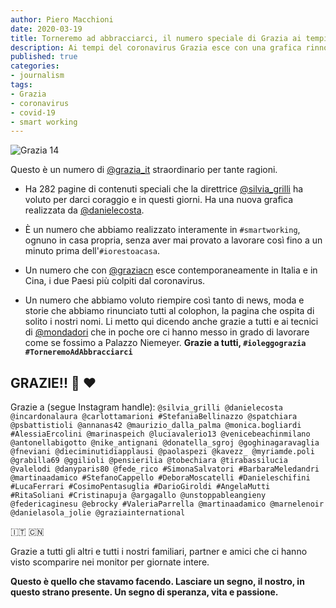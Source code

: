 ```yaml
---
author: Piero Macchioni
date: 2020-03-19
title: Torneremo ad abbracciarci, il numero speciale di Grazia ai tempi di covid-19.  
description: Ai tempi del coronavirus Grazia esce con una grafica rinnovata e un numero di 282 pagine realizzato interamente in smart working #iorestoacasa
published: true
categories:
- journalism
tags:
- Grazia
- coronavirus
- covid-19
- smart working
---
```


![Grazia 14](https://macchioni.cc/images/vault/grazia14.jpg)

Questo è un numero di [@grazia_it](https://instagram.com/grazia_it) straordinario per tante ragioni. 

* Ha 282 pagine di contenuti speciali che la direttrice [@silvia_grilli](https://instagram.com/silvia_grilli) ha voluto per darci coraggio e in questi giorni. Ha una nuova grafica realizzata da [@danielecosta](https://instagram.com/danielecosta). 

* È un numero che abbiamo realizzato interamente in `#smartworking`, ognuno in casa propria, senza aver mai provato a lavorare così fino a un minuto prima dell'`#iorestoacasa`. 

* Un numero che con [@graziacn](https://instagram.com/graziacn) esce contemporaneamente in Italia e in Cina, i due Paesi più colpiti dal coronavirus.

* Un numero che abbiamo voluto riempire così tanto di news, moda e storie che abbiamo rinunciato tutti al colophon, la pagina che ospita di solito i nostri nomi. Li metto qui dicendo anche grazie a tutti e ai tecnici di [@mondadori](https://instagram.com/mondadori) che in poche ore ci hanno messo in grado di lavorare come se fossimo a Palazzo Niemeyer. **Grazie a tutti, `#ioleggograzia` `#TorneremoAdAbbracciarci`**
 
## GRAZIE!! 👏 ❤️ 

Grazie a (segue Instagram handle): `@silvia_grilli @danielecosta @incardonalaura @carlottamarioni #StefaniaBellinazzo @spatchiara @psbattistioli @annanas42 @maurizio_dalla_palma @monica.bogliardi #AlessiaErcolini @marinaspeich @luciavalerio13 @venicebeachinmilano @antonellabigotto @nike_antignani @donatella_sgroj @goghinagaravaglia @fneviani @dieciminutidiapplausi @paolaspezi @kavezz_ @myriamde.poli @grabilla69 @ggilioli @pensierilia @tobechiara @tirabassilucia @valelodi @danyparis80 @fede_rico #SimonaSalvatori #BarbaraMeledandri @martinaadamico #StefanoCappello #DeboraMoscatelli #Danieleschifini #LucaFerrari #CosimoPentasuglia #DarioGiroldi #AngelaMutti #RitaSoliani #Cristinapuja @argagallo @unstoppableangieny @federicaginesu @ebrocky #ValeriaParrella @martinaadamico @marnelenoir @danielasola_jolie @graziainternational`

🇮🇹 🇨🇳

Grazie a tutti gli altri e tutti i nostri familiari, partner e amici che ci hanno visto scomparire nei monitor per giornate intere. 

**Questo è quello che stavamo facendo. Lasciare un segno, il nostro, in questo strano presente. Un segno di speranza, vita e passione.**

